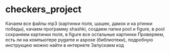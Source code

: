 # checkers_project
Качаем все файлы mp3 (картинки поля, шашек, дамок и ка ртинки победы), качаем программу shashki, создаем папки pool и figure, в pool сохраняем картинки поля, в figure все остальные картинки
Проверяем, есть ли на компьютере pygame и aspose (библиотеки), подробную инструкцию можно найти в интернете
Запускаем код
